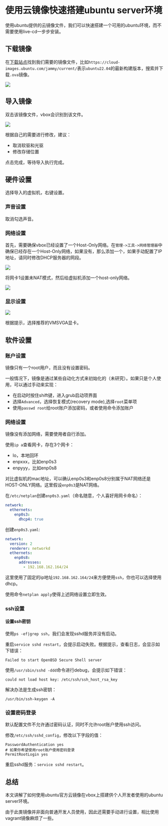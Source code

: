 # 使用云镜像快速搭建ubuntu server环境

使用ubuntu提供的云镜像文件，我们可以快速搭建一个可用的ubuntu环境，而不需要使用live-cd一步步安装。

## 下载镜像

在[下载站点](https://cloud-images.ubuntu.com/)找到我们需要的镜像文件，比如`https://cloud-images.ubuntu.com/jammy/current/`表示`ubuntu22.04`的最新构建版本，搜索并下载`.ova`镜像。

![](Pasted%20image%2020231112161057.png)

## 导入镜像

双击该镜像文件，vbox会识别到该文件。

![](Pasted%20image%2020231112161921.png)

根据自己的需要进行修改，建议：

- 取消软驱和光驱
- 修改存储位置

点击完成，等待导入执行完成。

## 硬件设置

选择导入的虚拟机，右键设置。

### 声音设置

取消勾选声音。

### 网络设置

首先，需要确保vbox已经设置了一个Host-Only网络。在`管理->工具->网络管理器`中确保已经存在一个Host-Only网络，如果没有，那么添加一个，如果手动配置了IP地址，请同时修改DHCP服务器的网段。

![](Pasted%20image%2020231112183725.png)

将网卡1设置未NAT模式，然后给虚拟机添加一个host-only网络。

![](Pasted%20image%2020231112170606.png)

### 显示设置

![](Pasted%20image%2020231112170728.png)

根据提示，选择推荐的VMSVGA显卡。
## 软件设置

### 账户设置

镜像只有一个root用户，而且没有设置密码。

一般情况下，镜像是通过某些自动化方式来初始化的（未研究）。如果只是个人使用，可以通过手动来实现：

- 在启动时按住shift键，进入grub启动项界面
- 选择`Advanced`，选择恢复模式(recovery mode),选择`root`菜单项
- 使用`passwd root`给root账户添加密码，或者使用命令添加账户

### 网络设置

镜像没有添加网络，需要使用者自行添加。

使用`ip a`查看网卡，存在3个网卡：

- lo，本地回环
- enpxxx，比如enp0s3
- enpyyy，比如enp0s8

对比虚拟机的mac地址，可以确认enp0s3和enp0s8分别属于NAT网络还是HOST-ONLY网络。这里假设`enp0s3`是NAT网络。

在`/etc/netplan`创建`enp0s3.yaml`（命名随意，个人喜好用网卡命名）：

```yaml
network:
  ethernets:
    enp0s3:
      dhcp4: true
```

创建`enp0s3.yaml`:

```yaml
network:
  version: 2
  renderer: networkd
  ethernets:
    enp0s8:
      addresses:
        - 192.168.162.164/24
```

这里使用了固定的ip地址`192.168.162.164/24`来方便使用`ssh`，你也可以选择使用dhcp。

使用命令`netplan apply`使得上述网络设置立即生效。

### ssh设置

#### 设置ssh密钥

使用`ps -ef|grep ssh`，我们会发现sshd服务并没有启动。

重启`service sshd restart`，会提示启动失败。根据提示，查看日志，会显示如下错误：

```
Failed to start OpenBSD Secure Shell server
```

使用`/usr/sbin/sshd -ddd`命令进行debug，会提示如下错误：

```
could not load host key: /etc/ssh/ssh_host_rsa_key
```

解决办法是生成ssh密钥：

```
/usr/bin/ssh-keygen -A
```

### 设置密码登录

默认配置文件不允许通过密码认证，同时不允许root账户使用ssh访问。

修改`/etc/ssh/sshd_config`，修改以下字段的值：

```
PasswordAuthentication yes
# 如果你希望使用root账户使用密码登录
PermitRootLogin yes
```

重启sshd服务：`service sshd restart`。

## 总结

本文讲解了如何使用ubuntu官方云镜像在vbox上搭建供个人开发者使用的ubuntu server环境。

由于此类镜像并非面向普通开发人员使用，因此还需要手动进行设置，相比使用vagrant镜像麻烦了一些。